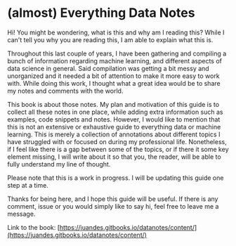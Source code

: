 # \(almost\) Everything Data Notes

Hi! You might be wondering, what is this and why am I reading this? While I can't tell you why you are reading this, I am able to explain what this is.

Throughout this last couple of years, I have been gathering and compiling a bunch of information regarding machine learning, and different aspects of data science in general. Said compilation was getting a bit messy and unorganized and it needed a bit of attention to make it more easy to work with. While doing this work, I thought what a great idea would be to share my notes and comments with the world.

This book is about those notes. My plan and motivation of this guide is to collect all these notes in one place, while adding extra information such as examples, code snippets and notes. However, I would like to mention that this is not an extensive or exhaustive guide to everything data or machine learning. This is merely a collection of annotations about different topics I have struggled with or focused on during my professional life. Nonetheless, if I feel like there is a gap between some of the topics, or if there it some key element missing, I will write about it so that you, the reader, will be able to fully understand my line of thought.

Please note that this is a work in progress. I will be updating this guide one step at a time.

Thanks for being here, and I hope this guide will be useful. If there is any comment, issue or you would simply like to say hi, feel free to leave me a message.

Link to the book: [https://juandes.gitbooks.io/datanotes/content/](https://juandes.gitbooks.io/datanotes/content/)

